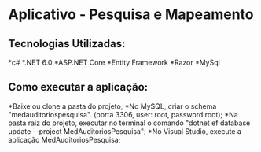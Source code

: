 <h1>Aplicativo - Pesquisa e Mapeamento</h1>

<h2>Tecnologias Utilizadas:</h2>

*c#
*.NET 6.0
*ASP.NET Core
*Entity Framework
*Razor
*MySql

<h2>Como executar a aplicação:</h2>

*Baixe ou clone a pasta do projeto;
*No MySQL, criar o schema "medauditoriospesquisa". (porta 3306, user: root, password:root);
*Na pasta raiz do projeto, executar no terminal o comando "dotnet ef database update --project MedAuditoriosPesquisa";
*No Visual Studio, execute a aplicação MedAuditoriosPesquisa;
